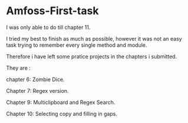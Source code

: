 # Amfoss-First-task
I was only able to do till chapter 11.

I tried my best to finish as much as possible, however it was not an easy task trying to remember every single method and module.

Therefore i have left some pratice projects in the chapters i submitted.

They are :

chapter 6: Zombie Dice.

Chapter 7: Regex version.

Chapter 9: Multiclipboard and Regex Search.

Chapter 10: Selecting copy and filling in gaps.

